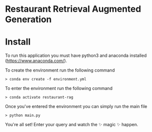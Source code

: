 # Restaurant Retrieval Augmented Generation

# Install 

To run this application you must have python3 and anaconda installed (https://www.anaconda.com/). 

To create the environment run the following command 
```shell
> conda env create -f environment.yml
```

To enter the environment run the following command 
```shell
> conda activate restaurant-rag
```

Once you've entered the environment you can simply run the main file 
```shell
> python main.py
```

You're all set! Enter your query and watch the :sparkles: magic :sparkles: happen.

